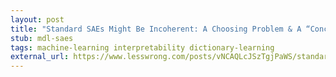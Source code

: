 ```yaml
---
layout: post
title: "Standard SAEs Might Be Incoherent: A Choosing Problem & A “Concise” Solution"
stub: mdl-saes
tags: machine-learning interpretability dictionary-learning
external_url: https://www.lesswrong.com/posts/vNCAQLcJSzTgjPaWS/standard-saes-might-be-incoherent-a-choosing-problem-and-a
---
```

